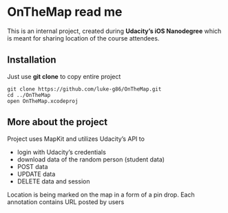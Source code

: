 # OnTheMap read me

This is an internal project, created during **Udacity’s iOS Nanodegree** which is meant for sharing location of the course attendees. 

## Installation

Just use **git clone** to copy entire project

```
git clone https://github.com/luke-g86/OnTheMap.git
cd ../OnTheMap
open OnTheMap.xcodeproj
```

## More about the project

Project uses MapKit and utilizes Udacity’s API to
* login with Udacity’s credentials
* download data of the random person (student data)
* POST data
* UPDATE data
* DELETE data and session
 
Location is being marked on the map in a form of a pin drop. Each annotation contains URL posted by users


